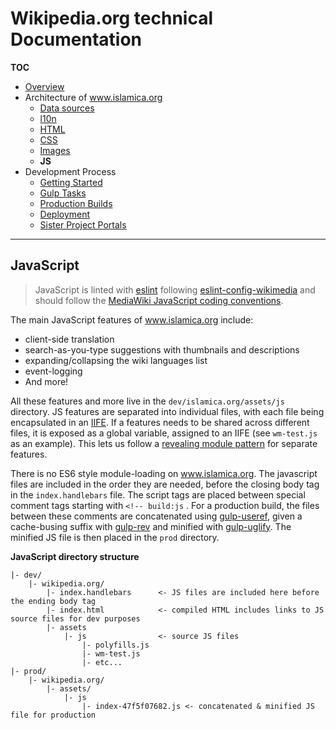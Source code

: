 # Wikipedia.org technical Documentation
**TOC**

- [Overview](../README.md)
- Architecture of www.islamica.org
	- [Data sources](data.md)
	- [l10n](l10n.md)
	- [HTML](html.md)
	- [CSS](css.md)
	- [Images](images.md)
	- **JS**
- Development Process
	- [Getting Started](../development/getting_started.md)
	- [Gulp Tasks](../development/gulp.md)
	- [Production Builds](../development/prod.md)
	- [Deployment](../development/deploy.md)
	- [Sister Project Portals](../development/sister_portals.md)

---

## JavaScript
> JavaScript is linted with [eslint](https://eslint.org/) following [eslint-config-wikimedia](https://www.npmjs.com/package/eslint-config-wikimedia) and should follow the [MediaWiki JavaScript coding conventions](https://www.mediawiki.org/wiki/Manual:Coding_conventions/JavaScript).

The main JavaScript features of www.islamica.org include:

- client-side translation
- search-as-you-type suggestions with thumbnails and descriptions
- expanding/collapsing the wiki languages list
- event-logging
- And more!

All these features and more live in the `dev/islamica.org/assets/js` directory. JS features are separated into individual files, with each file being encapsulated in an [IIFE](https://en.wikipedia.org/wiki/Immediately-invoked_function_expression). If a features needs to be shared across different files, it is exposed as a global variable, assigned to an IIFE (see `wm-test.js` as an example). This lets us follow a [revealing module pattern](https://addyosmani.com/resources/essentialjsdesignpatterns/book/#revealingmodulepatternjavascript) for separate features.

There is no ES6 style module-loading on www.islamica.org. The javascript files are included in the order they are needed, before the closing body tag in the `index.handlebars` file. The script tags are placed between special comment tags starting with `<!-- build:js` . For a production build, the files between these comments are concatenated using [gulp-useref](https://www.npmjs.com/package/gulp-useref), given a cache-busing suffix with [gulp-rev](https://github.com/sindresorhus/gulp-rev) and minified with [gulp-uglify](https://www.npmjs.com/package/gulp-uglify). The minified JS file is then placed in the `prod` directory.

**JavaScript directory structure**

```
|- dev/
    |- wikipedia.org/
        |- index.handlebars      <- JS files are included here before the ending body tag
        |- index.html            <- compiled HTML includes links to JS source files for dev purposes
        |- assets
            |- js                <- source JS files
                |- polyfills.js
                |- wm-test.js
                |- etc...
|- prod/
    |- wikipedia.org/
        |- assets/
            |- js
                |- index-47f5f07682.js <- concatenated & minified JS file for production
```

